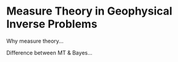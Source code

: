 # Measure Theory in Geophysical Inverse Problems

Why measure theory...

Difference between MT & Bayes...


